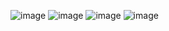 ![image](https://github.com/michaelokoroike/Courses/assets/39680418/7ca262f7-3d53-44dc-9105-04698054be95)
![image](https://github.com/michaelokoroike/Courses/assets/39680418/02c6945e-cc1b-4791-8520-2e461e6ad93b)
![image](https://github.com/michaelokoroike/Courses/assets/39680418/3619e4ef-8624-47b2-bb4d-199fc6c8f141)
![image](https://github.com/michaelokoroike/Courses/assets/39680418/21c3e5e2-c168-483b-bb3a-28dc19816472)
